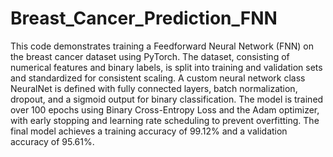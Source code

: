 # Breast_Cancer_Prediction_FNN
This code demonstrates training a Feedforward Neural Network (FNN) on the breast cancer dataset using PyTorch. The dataset, consisting of numerical features and binary labels, is split into training and validation sets and standardized for consistent scaling. A custom neural network class NeuralNet is defined with fully connected layers, batch normalization, dropout, and a sigmoid output for binary classification. The model is trained over 100 epochs using Binary Cross-Entropy Loss and the Adam optimizer, with early stopping and learning rate scheduling to prevent overfitting. The final model achieves a training accuracy of 99.12% and a validation accuracy of 95.61%.






